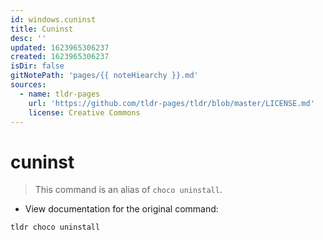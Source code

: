 ```yaml
---
id: windows.cuninst
title: Cuninst
desc: ''
updated: 1623965306237
created: 1623965306237
isDir: false
gitNotePath: 'pages/{{ noteHiearchy }}.md'
sources:
  - name: tldr-pages
    url: 'https://github.com/tldr-pages/tldr/blob/master/LICENSE.md'
    license: Creative Commons
---
```

# cuninst

> This command is an alias of `choco uninstall`.

- View documentation for the original command:

`tldr choco uninstall`

